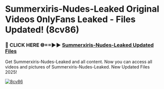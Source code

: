 # Summerxiris-Nudes-Leaked Original Videos 0nlyFans Leaked - Files Updated! (8cv86)

<h3>🔴 CLICK HERE 🌐==►► <a href="https://tinyurl.com/4mcuefdz" rel="nofollow">Summerxiris-Nudes-Leaked Updated Files</a></h3>

Get Summerxiris-Nudes-Leaked and all content. Now you can access all videos and pictures of Summerxiris-Nudes-Leaked. New Updated Files 2025!

[![8cv86](https://i.imgur.com/StAQSOY.gif)](https://tinyurl.com/4mcuefdz)
